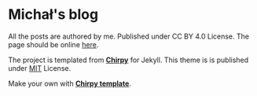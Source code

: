 # Michał's blog

All the posts are authored by me. Published under CC BY 4.0 License.
The page should be online [here](https://mkorzunowicz.github.io/).

The project is templated from [**Chirpy**][chirpy] for Jekyll.
This theme is is published under [MIT][mit] License.

Make your own with [**Chirpy template**][use-template].

[chirpy]: https://github.com/cotes2020/jekyll-theme-chirpy/
[use-template]: https://github.com/cotes2020/chirpy-starter/generate
[CD]: https://en.wikipedia.org/wiki/Continuous_deployment
[mit]: https://github.com/cotes2020/chirpy-starter/blob/master/LICENSE
